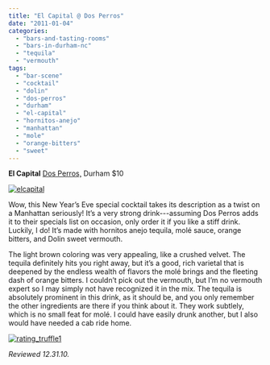 ```yaml
---
title: "El Capital @ Dos Perros"
date: "2011-01-04"
categories: 
  - "bars-and-tasting-rooms"
  - "bars-in-durham-nc"
  - "tequila"
  - "vermouth"
tags: 
  - "bar-scene"
  - "cocktail"
  - "dolin"
  - "dos-perros"
  - "durham"
  - "el-capital"
  - "hornitos-anejo"
  - "manhattan"
  - "mole"
  - "orange-bitters"
  - "sweet"
---
```


**El Capital** [Dos Perros,](http://www.thegourmez.com/?p=1394) Durham $10

[![](http://s3.amazonaws.com/thegourmez-wpmedia/2011/01/elcapital.jpg "elcapital")](http://s3.amazonaws.com/thegourmez-wpmedia/2011/01/elcapital.jpg)

Wow, this New Year’s Eve special cocktail takes its description as a twist on a Manhattan seriously! It’s a very strong drink---assuming Dos Perros adds it to their specials list on occasion, only order it if you like a stiff drink. Luckily, I do! It’s made with hornitos anejo tequila, molé sauce, orange bitters, and Dolin sweet vermouth.

The light brown coloring was very appealing, like a crushed velvet. The tequila definitely hits you right away, but it’s a good, rich varietal that is deepened by the endless wealth of flavors the molé brings and the fleeting dash of orange bitters. I couldn’t pick out the vermouth, but I’m no vermouth expert so I may simply not have recognized it in the mix. The tequila is absolutely prominent in this drink, as it should be, and you only remember the other ingredients are there if you think about it. They work subtlely, which is no small feat for molé. I could have easily drunk another, but I also would have needed a cab ride home.

[![](http://s3.amazonaws.com/thegourmez-wpmedia/2009/02/rating_truffle1.gif "rating_truffle1")](http://s3.amazonaws.com/thegourmez-wpmedia/2009/02/rating_truffle1.gif)

_Reviewed 12.31.10._
